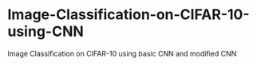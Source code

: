 # Image-Classification-on-CIFAR-10-using-CNN
Image Classification on CIFAR-10 using basic CNN and modified CNN
